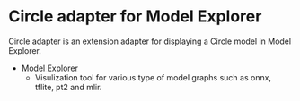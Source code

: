 # Circle adapter for Model Explorer

Circle adapter is an extension adapter for displaying a Circle model in Model Explorer.

* [Model Explorer](https://github.com/google-ai-edge/model-explorer)
  * Visulization tool for various type of model graphs such as onnx, tflite, pt2 and mlir.
